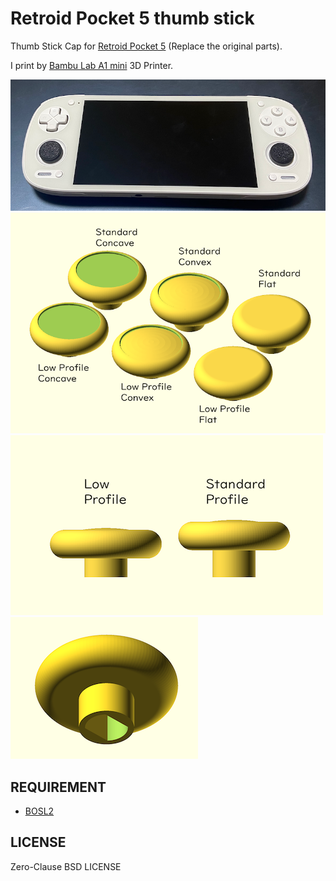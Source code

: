 # Retroid Pocket 5 thumb stick

Thumb Stick Cap for [Retroid Pocket 5](https://www.goretroid.com/products/retroid-pocket-5-handheld) (Replace the original parts).

I print by [Bambu Lab A1 mini](https://us.store.bambulab.com/products/a1-mini) 3D Printer.

![sample](images/mounting.png)
![sample overhead](images/sample.png)
![sample side](images/sample_side-view.png)![sample back](images/sample_back-side.png)

## REQUIREMENT

- [BOSL2](https://github.com/BelfrySCAD/BOSL2)

## LICENSE

Zero-Clause BSD LICENSE
